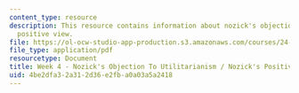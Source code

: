 ```yaml
---
content_type: resource
description: This resource contains information about nozick's objection to utilitarianism/nozick's
  positive view.
file: https://ol-ocw-studio-app-production.s3.amazonaws.com/courses/24-04j-justice-spring-2012/4be2dfa32a312d36e2fba0a03a5a2418_MIT24_04JS12_Week4.pdf
file_type: application/pdf
resourcetype: Document
title: Week 4 - Nozick's Objection To Utilitarianism / Nozick's Positive View
uid: 4be2dfa3-2a31-2d36-e2fb-a0a03a5a2418
---
```


